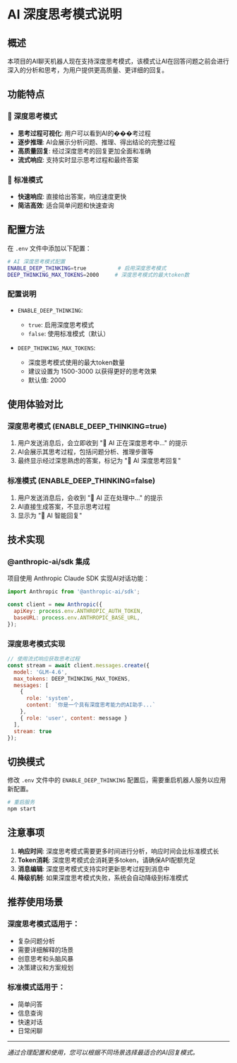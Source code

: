 # AI 深度思考模式说明

## 概述

本项目的AI聊天机器人现在支持深度思考模式，该模式让AI在回答问题之前会进行深入的分析和思考，为用户提供更高质量、更详细的回复。

## 功能特点

### 🧠 深度思考模式
- **思考过程可视化**: 用户可以看到AI的���考过程
- **逐步推理**: AI会展示分析问题、推理、得出结论的完整过程
- **高质量回复**: 经过深度思考的回复更加全面和准确
- **流式响应**: 支持实时显示思考过程和最终答案

### 🤖 标准模式
- **快速响应**: 直接给出答案，响应速度更快
- **简洁高效**: 适合简单问题和快速查询

## 配置方法

在 `.env` 文件中添加以下配置：

```bash
# AI 深度思考模式配置
ENABLE_DEEP_THINKING=true          # 启用深度思考模式
DEEP_THINKING_MAX_TOKENS=2000     # 深度思考模式的最大token数
```

### 配置说明

- `ENABLE_DEEP_THINKING`:
  - `true`: 启用深度思考模式
  - `false`: 使用标准模式（默认）

- `DEEP_THINKING_MAX_TOKENS`:
  - 深度思考模式使用的最大token数量
  - 建议设置为 1500-3000 以获得更好的思考效果
  - 默认值: 2000

## 使用体验对比

### 深度思考模式 (ENABLE_DEEP_THINKING=true)
1. 用户发送消息后，会立即收到 "🧠 AI 正在深度思考中..." 的提示
2. AI会展示其思考过程，包括问题分析、推理步骤等
3. 最终显示经过深思熟虑的答案，标记为 "🧠 AI 深度思考回复"

### 标准模式 (ENABLE_DEEP_THINKING=false)
1. 用户发送消息后，会收到 "🤖 AI 正在处理中..." 的提示
2. AI直接生成答案，不显示思考过程
3. 显示为 "🤖 AI 智能回复"

## 技术实现

### @anthropic-ai/sdk 集成

项目使用 Anthropic Claude SDK 实现AI对话功能：

```javascript
import Anthropic from '@anthropic-ai/sdk';

const client = new Anthropic({
  apiKey: process.env.ANTHROPIC_AUTH_TOKEN,
  baseURL: process.env.ANTHROPIC_BASE_URL,
});
```

### 深度思考模式实现

```javascript
// 使用流式响应获取思考过程
const stream = await client.messages.create({
  model: 'GLM-4.6',
  max_tokens: DEEP_THINKING_MAX_TOKENS,
  messages: [
    {
      role: 'system',
      content: `你是一个具有深度思考能力的AI助手...`
    },
    { role: 'user', content: message }
  ],
  stream: true
});
```

## 切换模式

修改 `.env` 文件中的 `ENABLE_DEEP_THINKING` 配置后，需要重启机器人服务以应用新配置。

```bash
# 重启服务
npm start
```

## 注意事项

1. **响应时间**: 深度思考模式需要更多时间进行分析，响应时间会比标准模式长
2. **Token消耗**: 深度思考模式会消耗更多token，请确保API配额充足
3. **消息编辑**: 深度思考模式支持实时更新思考过程到消息中
4. **降级机制**: 如果深度思考模式失败，系统会自动降级到标准模式

## 推荐使用场景

### 深度思考模式适用于：
- 复杂问题分析
- 需要详细解释的场景
- 创意思考和头脑风暴
- 决策建议和方案规划

### 标准模式适用于：
- 简单问答
- 信息查询
- 快速对话
- 日常闲聊

---

*通过合理配置和使用，您可以根据不同场景选择最适合的AI回复模式。*